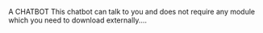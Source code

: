 A CHATBOT
This chatbot can talk to you and does not require any module which you need to download externally....
